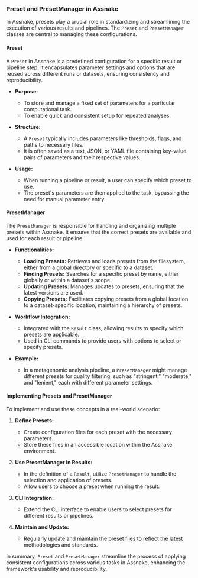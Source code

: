 ### Preset and PresetManager in Assnake

In Assnake, presets play a crucial role in standardizing and streamlining the execution of various results and pipelines. The `Preset` and `PresetManager` classes are central to managing these configurations.

#### Preset

A `Preset` in Assnake is a predefined configuration for a specific result or pipeline step. It encapsulates parameter settings and options that are reused across different runs or datasets, ensuring consistency and reproducibility.

- **Purpose:**
  - To store and manage a fixed set of parameters for a particular computational task.
  - To enable quick and consistent setup for repeated analyses.

- **Structure:**
  - A `Preset` typically includes parameters like thresholds, flags, and paths to necessary files.
  - It is often saved as a text, JSON, or YAML file containing key-value pairs of parameters and their respective values.

- **Usage:**
  - When running a pipeline or result, a user can specify which preset to use.
  - The preset's parameters are then applied to the task, bypassing the need for manual parameter entry.

#### PresetManager

The `PresetManager` is responsible for handling and organizing multiple presets within Assnake. It ensures that the correct presets are available and used for each result or pipeline.

- **Functionalities:**
  - **Loading Presets:** Retrieves and loads presets from the filesystem, either from a global directory or specific to a dataset.
  - **Finding Presets:** Searches for a specific preset by name, either globally or within a dataset's scope.
  - **Updating Presets:** Manages updates to presets, ensuring that the latest versions are used.
  - **Copying Presets:** Facilitates copying presets from a global location to a dataset-specific location, maintaining a hierarchy of presets.

- **Workflow Integration:**
  - Integrated with the `Result` class, allowing results to specify which presets are applicable.
  - Used in CLI commands to provide users with options to select or specify presets.

- **Example:**
  - In a metagenomic analysis pipeline, a `PresetManager` might manage different presets for quality filtering, such as "stringent," "moderate," and "lenient," each with different parameter settings.

#### Implementing Presets and PresetManager

To implement and use these concepts in a real-world scenario:

1. **Define Presets:**
   - Create configuration files for each preset with the necessary parameters.
   - Store these files in an accessible location within the Assnake environment.

2. **Use PresetManager in Results:**
   - In the definition of a `Result`, utilize `PresetManager` to handle the selection and application of presets.
   - Allow users to choose a preset when running the result.

3. **CLI Integration:**
   - Extend the CLI interface to enable users to select presets for different results or pipelines.

4. **Maintain and Update:**
   - Regularly update and maintain the preset files to reflect the latest methodologies and standards.

In summary, `Preset` and `PresetManager` streamline the process of applying consistent configurations across various tasks in Assnake, enhancing the framework's usability and reproducibility.